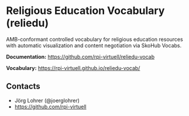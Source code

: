 # Religious Education Vocabulary (reliedu)

AMB-conformant controlled vocabulary for religious education resources with automatic visualization and content negotiation via SkoHub Vocabs.

**Documentation:** https://github.com/rpi-virtuell/reliedu-vocab

**Vocabulary:** https://rpi-virtuell.github.io/reliedu-vocab/

## Contacts

- Jörg Lohrer (@joerglohrer)
- https://github.com/rpi-virtuell
